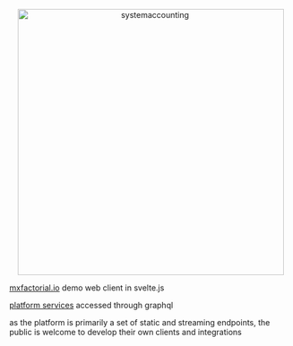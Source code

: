 <p align="center">
  <a href="http://www.systemaccounting.org/" target="_blank"><img width="475" alt="systemaccounting" src="https://user-images.githubusercontent.com/12200465/37568924-06f05d08-2a99-11e8-8891-60f373b33421.png"></a>
</p>

[mxfactorial.io](https://mxfactorial.io/) demo web client in svelte.js

[platform services](https://github.com/systemaccounting/mxfactorial/tree/develop/services) accessed through graphql
 
as the platform is primarily a set of static and streaming endpoints, the public is welcome to develop their own clients and integrations
